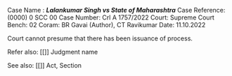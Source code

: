 Case Name : ***Lalankumar Singh vs State of Maharashtra***
Case Reference: (0000) 0 SCC 00
Case Number: Crl A 1757/2022
Court: Supreme Court
Bench: 02
Coram: BR Gavai (Author), CT Ravikumar
Date: 11.10.2022

Court cannot presume  that there has been issuance of process.

Refer also:
[[]]
Judgment name

See also:
[[]] 
Act, Section